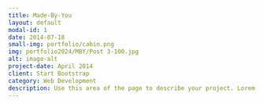 ```yaml
---
title: Made-By-You
layout: default
modal-id: 1
date: 2014-07-18
small-img: portfolio/cabin.png
img: portfolio2024/MBY/Post 3-100.jpg
alt: image-alt
project-date: April 2014
client: Start Bootstrap
category: Web Development
description: Use this area of the page to describe your project. Lorem ipsum dolor sit amet, consectetur adipisicing elit. Mollitia neque assumenda ipsam nihil, molestias magnam, recusandae quos quis inventore quisquam velit asperiores, vitae? Reprehenderit soluta, eos quod consequuntur itaque. Nam.
---
```

